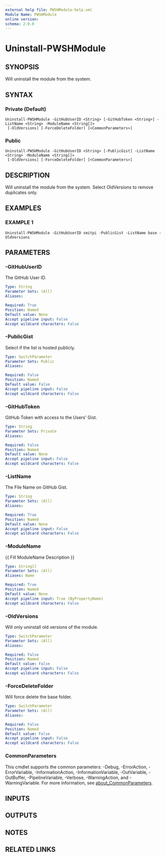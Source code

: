 ```yaml
---
external help file: PWSHModule-help.xml
Module Name: PWSHModule
online version:
schema: 2.0.0
---
```


# Uninstall-PWSHModule

## SYNOPSIS
Will uninstall the module from the system.

## SYNTAX

### Private (Default)
```
Uninstall-PWSHModule -GitHubUserID <String> [-GitHubToken <String>] -ListName <String> -ModuleName <String[]>
 [-OldVersions] [-ForceDeleteFolder] [<CommonParameters>]
```

### Public
```
Uninstall-PWSHModule -GitHubUserID <String> [-PublicGist] -ListName <String> -ModuleName <String[]>
 [-OldVersions] [-ForceDeleteFolder] [<CommonParameters>]
```

## DESCRIPTION
Will uninstall the module from the system.
Select OldVersions to remove duplicates only.

## EXAMPLES

### EXAMPLE 1
```
Uninstall-PWSHModule -GitHubUserID smitpi -PublicGist -ListName base -OldVersions
```

## PARAMETERS

### -GitHubUserID
The GitHub User ID.

```yaml
Type: String
Parameter Sets: (All)
Aliases:

Required: True
Position: Named
Default value: None
Accept pipeline input: False
Accept wildcard characters: False
```

### -PublicGist
Select if the list is hosted publicly.

```yaml
Type: SwitchParameter
Parameter Sets: Public
Aliases:

Required: False
Position: Named
Default value: False
Accept pipeline input: False
Accept wildcard characters: False
```

### -GitHubToken
GitHub Token with access to the Users' Gist.

```yaml
Type: String
Parameter Sets: Private
Aliases:

Required: False
Position: Named
Default value: None
Accept pipeline input: False
Accept wildcard characters: False
```

### -ListName
The File Name on GitHub Gist.

```yaml
Type: String
Parameter Sets: (All)
Aliases:

Required: True
Position: Named
Default value: None
Accept pipeline input: False
Accept wildcard characters: False
```

### -ModuleName
{{ Fill ModuleName Description }}

```yaml
Type: String[]
Parameter Sets: (All)
Aliases: Name

Required: True
Position: Named
Default value: None
Accept pipeline input: True (ByPropertyName)
Accept wildcard characters: False
```

### -OldVersions
Will only uninstall old versions of the module.

```yaml
Type: SwitchParameter
Parameter Sets: (All)
Aliases:

Required: False
Position: Named
Default value: False
Accept pipeline input: False
Accept wildcard characters: False
```

### -ForceDeleteFolder
Will force delete the base folder.

```yaml
Type: SwitchParameter
Parameter Sets: (All)
Aliases:

Required: False
Position: Named
Default value: False
Accept pipeline input: False
Accept wildcard characters: False
```

### CommonParameters
This cmdlet supports the common parameters: -Debug, -ErrorAction, -ErrorVariable, -InformationAction, -InformationVariable, -OutVariable, -OutBuffer, -PipelineVariable, -Verbose, -WarningAction, and -WarningVariable. For more information, see [about_CommonParameters](http://go.microsoft.com/fwlink/?LinkID=113216).

## INPUTS

## OUTPUTS

## NOTES

## RELATED LINKS
